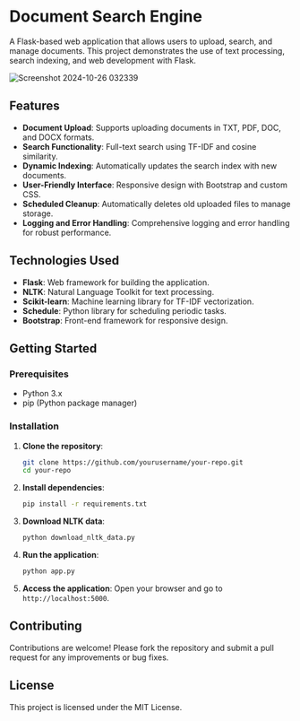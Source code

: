 # Document Search Engine

A Flask-based web application that allows users to upload, search, and manage documents. This project demonstrates the use of text processing, search indexing, and web development with Flask.

![Screenshot 2024-10-26 032339](https://github.com/user-attachments/assets/2e23ed4b-a58a-4149-a0c6-8afc5839f3bc)


## Features

- **Document Upload**: Supports uploading documents in TXT, PDF, DOC, and DOCX formats.
- **Search Functionality**: Full-text search using TF-IDF and cosine similarity.
- **Dynamic Indexing**: Automatically updates the search index with new documents.
- **User-Friendly Interface**: Responsive design with Bootstrap and custom CSS.
- **Scheduled Cleanup**: Automatically deletes old uploaded files to manage storage.
- **Logging and Error Handling**: Comprehensive logging and error handling for robust performance.

## Technologies Used

- **Flask**: Web framework for building the application.
- **NLTK**: Natural Language Toolkit for text processing.
- **Scikit-learn**: Machine learning library for TF-IDF vectorization.
- **Schedule**: Python library for scheduling periodic tasks.
- **Bootstrap**: Front-end framework for responsive design.

## Getting Started

### Prerequisites

- Python 3.x
- pip (Python package manager)

### Installation

1. **Clone the repository**:

   ```bash
   git clone https://github.com/yourusername/your-repo.git
   cd your-repo
   ```

2. **Install dependencies**:

   ```bash
   pip install -r requirements.txt
   ```

3. **Download NLTK data**:

   ```bash
   python download_nltk_data.py
   ```

4. **Run the application**:

   ```bash
   python app.py
   ```

5. **Access the application**: Open your browser and go to `http://localhost:5000`.

## Contributing

Contributions are welcome! Please fork the repository and submit a pull request for any improvements or bug fixes.

## License

This project is licensed under the MIT License.
